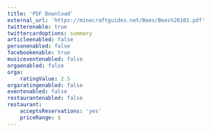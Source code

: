 ```yaml
---
title: 'PDF Download'
external_url: 'https://minecraftguides.net/Bees/Bees%20101.pdf'
twitterenable: true
twittercardoptions: summary
articleenabled: false
personenabled: false
facebookenable: true
musiceventenabled: false
orgaenabled: false
orga:
    ratingValue: 2.5
orgaratingenabled: false
eventenabled: false
restaurantenabled: false
restaurant:
    acceptsReservations: 'yes'
    priceRange: $
---
```


